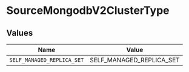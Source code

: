 # SourceMongodbV2ClusterType


## Values

| Name                       | Value                      |
| -------------------------- | -------------------------- |
| `SELF_MANAGED_REPLICA_SET` | SELF_MANAGED_REPLICA_SET   |